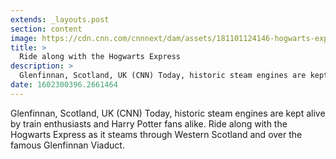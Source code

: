 ```yaml
--- 
extends: _layouts.post 
section: content 
image: https://cdn.cnn.com/cnnnext/dam/assets/181101124146-hogwarts-express-cropped-vr-super-tease.jpg 
title: > 
  Ride along with the Hogwarts Express 
description: > 
  Glenfinnan, Scotland, UK (CNN) Today, historic steam engines are kept alive by train enthusiasts and Harry Potter fans alike.Ride along with the Hogwarts Express as it steams through Western Scotland and over the famous Glenfinnan Viaduct. 
date: 1602300396.2661464 
--- 
```

Glenfinnan, Scotland, UK (CNN) Today, historic steam engines are kept alive by train enthusiasts and Harry Potter fans alike. Ride along with the Hogwarts Express as it steams through Western Scotland and over the famous Glenfinnan Viaduct.